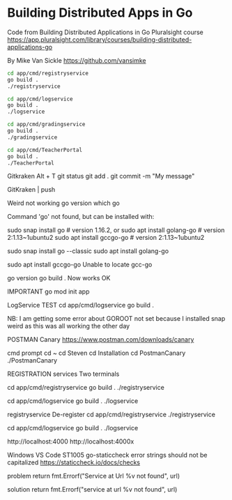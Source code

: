 # Building Distributed Apps in Go
Code from Building Distributed Applications in Go Pluralsight course
<br />
https://app.pluralsight.com/library/courses/building-distributed-applications-go

By Mike Van Sickle https://github.com/vansimke

```bash
cd app/cmd/registryservice
go build .
./registryservice
```

```bash
cd app/cmd/logservice
go build .
./logservice
```

```bash
cd app/cmd/gradingservice
go build .
./gradingservice
```

```bash
cd app/cmd/TeacherPortal
go build .
./TeacherPortal
```

Gitkraken
Alt + T
git status
git add .
git commit -m "My message"

GitKraken | push


Weird not working
go version 
which go

Command 'go' not found, but can be installed with:

sudo snap install go         # version 1.16.2, or
sudo apt  install golang-go  # version 2:1.13~1ubuntu2
sudo apt  install gccgo-go   # version 2:1.13~1ubuntu2


sudo snap install go --classic
sudo apt  install golang-go  

sudo apt  install gccgo-go 
Unable to locate gcc-go


go version
go build .
Now works OK		


IMPORTANT
go mod init app


LogService TEST
cd app/cmd/logservice
go build .

NB:
I am getting some error about GOROOT not set because I installed snap
weird as this was all working the other day


POSTMAN Canary
https://www.postman.com/downloads/canary

cmd prompt
cd ~
cd Steven
cd Installation
cd PostmanCanary
./PostmanCanary



REGISTRATION services
Two terminals

cd app/cmd/registryservice
go build .
./registryservice

cd app/cmd/logservice
go build .
./logservice



registryservice
De-register
cd app/cmd/registryservice
./registryservice

cd app/cmd/logservice
go build .
./logservice


http://localhost:4000
http://localhost:4000x


Windows VS Code
ST1005 go-staticcheck error strings should not be capitalized
https://staticcheck.io/docs/checks

problem
return fmt.Errorf("Service at Url %v not found", url)

solution
return fmt.Errorf("service at url %v not found", url)
